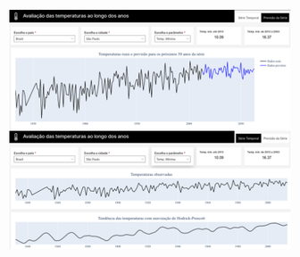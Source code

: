 ![Previsões](https://github.com/michelrribeiro/app_wave_temperaturas/blob/main/previsao.png?raw=true)
![Série Temporal](https://github.com/michelrribeiro/app_wave_temperaturas/blob/main/serie.png?raw=true)
